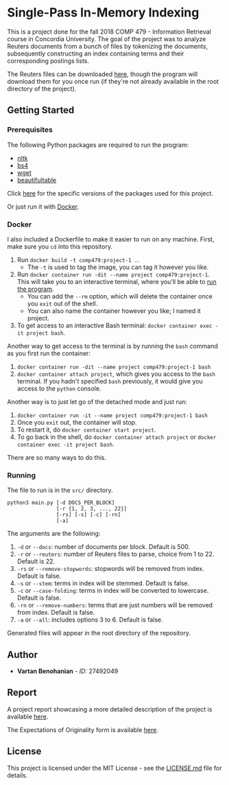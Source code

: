 # Single-Pass In-Memory Indexing

This is a project done for the fall 2018 COMP 479 - Information Retrieval course in Concordia University. The goal of the project was to analyze Reuters documents from a bunch of files by tokenizing the documents, subsequently constructing an index containing terms and their corresponding postings lists.

The Reuters files can be downloaded [here](http://www.daviddlewis.com/resources/testcollections/reuters21578/), though the program will download them for you once run (if they're not already available in the root directory of the project).

## Getting Started

### Prerequisites

The following Python packages are required to run the program:

- [nltk](https://pypi.org/project/nltk/)
- [bs4](https://pypi.org/project/beautifulsoup4/)
- [wget](https://pypi.org/project/wget/)
- [beautifultable](https://pypi.org/project/beautifultable/)

Click [here](requirements.txt) for the specific versions of the packages used for this project.

Or just run it with [Docker](#docker).

### Docker

I also included a Dockerfile to make it easier to run on any machine. First, make sure you `cd` into this repository.

1. Run `docker build -t comp479:project-1 .`.
    - The `-t` is used to tag the image, you can tag it however you like.
2. Run `docker container run -dit --name project comp479:project-1`. This will take you to an interactive terminal, where you'll be able to [run the program](#running).
    - You can add the `--rm` option, which will delete the container once you `exit` out of the shell.
    - You can also name the container however you like; I named it project.
3. To get access to an interactive Bash terminal: `docker container exec -it project bash`.

Another way to get access to the terminal is by running the `bash` command as you first run the container:

1. `docker container run -dit --name project comp479:project-1 bash`
2. `docker container attach project`, which gives you access to the `bash` terminal. If you hadn't specified `bash` previously, it would give you access to the `python` console.

Another way is to just let go of the detached mode and just run:

1. `docker container run -it --name project comp479:project-1 bash`
2. Once you `exit` out, the container will stop.
3. To restart it, do `docker container start project`.
4. To go back in the shell, do `docker container attach project` or `docker container exec -it project bash`.

There are so many ways to do this.

### Running

The file to run is in the `src/` directory.

```
python3 main.py [-d DOCS_PER_BLOCK]
                [-r {1, 2, 3, ..., 22}]
                [-rs] [-s] [-c] [-rn]
                [-a]
```

The arguments are the following:

1. `-d` or `--docs`: number of documents per block. Default is 500.
2. `-r` or `--reuters`: number of Reuters files to parse, choice from 1 to 22. Default is 22.
3. `-rs` or `--remove-stopwords`: stopwords will be removed from index. Default is false.
4. `-s` or `--stem`: terms in index will be stemmed. Default is false.
5. `-c` or `--case-folding`: terms in index will be converted to lowercase. Default is false.
6. `-rn` or `--remove-numbers`: terms that are just numbers will be removed from index. Default is false.
7. `-a` or `--all`: includes options 3 to 6. Default is false.

Generated files will appear in the root directory of the repository.

## Author

- **Vartan Benohanian** - *ID:* 27492049

## Report

A project report showcasing a more detailed description of the project is available [here](Project%20Report.pdf).

The Expectations of Originality form is available [here](Expectations%20of%20Originality.pdf).

## License

This project is licensed under the MIT License - see the [LICENSE.md](LICENSE.md) file for details.
